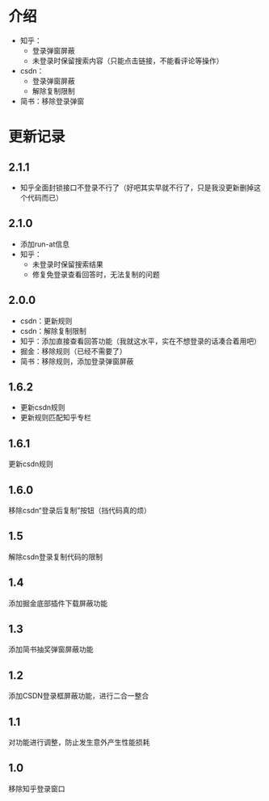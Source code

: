 # 介绍
  - 知乎：
    - 登录弹窗屏蔽
    - 未登录时保留搜索内容（只能点击链接，不能看评论等操作）
  - csdn：
    - 登录弹窗屏蔽
    - 解除复制限制
  - 简书：移除登录弹窗

# 更新记录

## 2.1.1
- 知乎全面封锁接口不登录不行了（好吧其实早就不行了，只是我没更新删掉这个代码而已）

## 2.1.0
- 添加run-at信息
- 知乎：
  - 未登录时保留搜索结果
  - 修复免登录查看回答时，无法复制的问题

## 2.0.0
- csdn：更新规则
- csdn：解除复制限制
- 知乎：添加直接查看回答功能（我就这水平，实在不想登录的话凑合着用吧）
- 掘金：移除规则（已经不需要了）
- 简书：移除规则，添加登录弹窗屏蔽

## 1.6.2
- 更新csdn规则
- 更新规则匹配知乎专栏

## 1.6.1
更新csdn规则

## 1.6.0 
移除csdn“登录后复制”按钮（挡代码真的烦）

## 1.5
解除csdn登录复制代码的限制

## 1.4
添加掘金底部插件下载屏蔽功能

## 1.3
添加简书抽奖弹窗屏蔽功能

## 1.2
添加CSDN登录框屏蔽功能，进行二合一整合

## 1.1
对功能进行调整，防止发生意外产生性能损耗

## 1.0
移除知乎登录窗口
